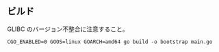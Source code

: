 ## ビルド
GLIBC のバージョン不整合に注意すること。

```
CGO_ENABLED=0 GOOS=linux GOARCH=amd64 go build -o bootstrap main.go
```